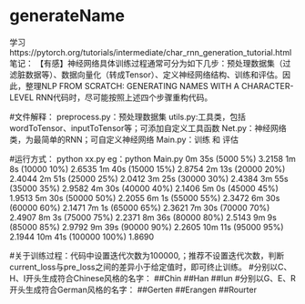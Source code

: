 # generateName
学习https://pytorch.org/tutorials/intermediate/char_rnn_generation_tutorial.html 笔记：
【有感】神经网络具体训练过程通常可分为如下几步：预处理数据集（过滤脏数据等）、数据向量化（转成Tensor）、定义神经网络结构、训练和评估。因此，整理NLP FROM SCRATCH: GENERATING NAMES WITH A CHARACTER-LEVEL RNN代码时，尽可能按照上述四个步骤重构代码。

#文件解释：
  preprocess.py：预处理数据集
  utils.py:工具类，包括wordToTensor、inputToTensor等；可添加自定义工具函数
  Net.py：神经网络类，为最简单的RNN；可自定义神经网络
  Main.py：训练 和 评估

#运行方式：
  python xx.py
  eg：python Main.py
  0m 35s (5000 5%) 3.2158
  1m 8s (10000 10%) 2.6535
  1m 40s (15000 15%) 2.8754
  2m 13s (20000 20%) 2.4044
  2m 51s (25000 25%) 2.0412
  3m 25s (30000 30%) 2.4384
  3m 55s (35000 35%) 2.9582
  4m 30s (40000 40%) 2.1406
  5m 0s (45000 45%) 1.9513
  5m 30s (50000 50%) 2.2055
  6m 1s (55000 55%) 2.3472
  6m 30s (60000 60%) 2.1471
  7m 1s (65000 65%) 2.3621
  7m 30s (70000 70%) 2.4907
  8m 3s (75000 75%) 2.2371
  8m 36s (80000 80%) 2.5143
  9m 9s (85000 85%) 2.9792
  9m 39s (90000 90%) 2.2605
  10m 11s (95000 95%) 2.1944
  10m 41s (100000 100%) 1.8690




#关于训练过程：代码中设置迭代次数为100000,；推荐不设置迭代次数，判断current_loss与pre_loss之间的差异小于给定值时，即可终止训练。
#分别以C、H、I开头生成符合Chinese风格的名字：
  ##Chin
  ##Han
  ##Iun
#分别以G、E、R开头生成符合German风格的名字：
  ##Gerten
  ##Erangen
  ##Rourter
